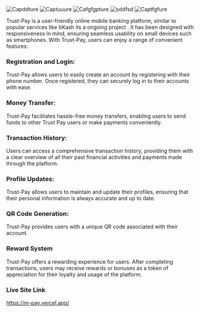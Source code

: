 

![Capddture](https://github.com/MasudRana15924/fintech-frontend/assets/125243201/ab0d1665-3b97-44cf-8755-d06c62555732)  ![Captuuure](https://github.com/MasudRana15924/fintech-frontend/assets/125243201/3deba6af-f541-4935-9ef5-5011a5056e96)
![Cafgfgpture](https://github.com/MasudRana15924/fintech-frontend/assets/125243201/bd2dc660-b13c-4dbc-b150-3f833b604b41)  ![sddfsd](https://github.com/MasudRana15924/fintech-frontend/assets/125243201/1b2a144d-ce1d-4487-8377-f76223c8351a)
![Captfgfure](https://github.com/MasudRana15924/fintech-frontend/assets/125243201/868381da-80c8-404f-9c91-9ced355bef21)


Trust-Pay is a user-friendly online mobile banking platform, similar to popular services like bKash its a ongoing project . It has been designed with responsiveness in mind, ensuring seamless usability on small devices such as smartphones. With Trust-Pay, users can enjoy a range of convenient features:



### Registration and Login:
Trust-Pay allows users to easily create an account by registering with their phone number. Once registered, they can securely log in to their accounts with ease.

### Money Transfer: 
Trust-Pay facilitates hassle-free money transfers, enabling users to send funds to other Trust Pay users or make payments conveniently.

### Transaction History:
Users can access a comprehensive transaction history, providing them with a clear overview of all their past financial activities and payments made through the platform.

### Profile Updates: 
Trust-Pay allows users to maintain and update their profiles, ensuring that their personal information is always accurate and up to date.

### QR Code Generation: 
Trust-Pay provides users with a unique QR code associated with their account. 

 ### Reward System
 Trust-Pay offers a rewarding experience for users. After completing transactions, users may receive rewards or bonuses as a token of appreciation for their loyalty and usage of the platform.

 ### Live Site Link 

https://m-pay.vercel.app/

